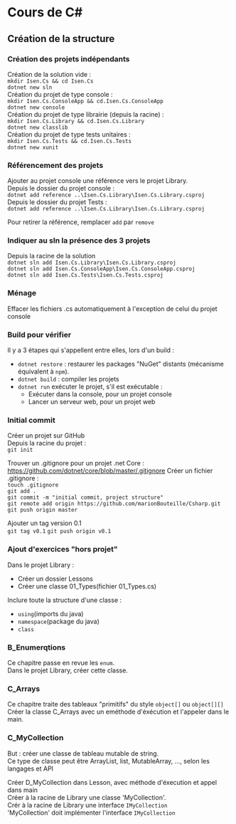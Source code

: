 # Cours de C#

## Création de la structure

### Création des projets indépendants
Création de la solution vide :   
`mkdir Isen.Cs && cd Isen.Cs`  
`dotnet new sln`  
Création du projet de type console :   
`mkdir Isen.Cs.ConsoleApp && cd.Isen.Cs.ConsoleApp`  
`dotnet new console`  
Création du projet de type librairie (depuis la racine) :   
`mkdir Isen.Cs.Library && cd.Isen.Cs.Library`  
`dotnet new classlib`  
Création du projet de type tests unitaires :  
`mkdir Isen.Cs.Tests && cd.Isen.Cs.Tests`  
`dotnet new xunit` 


### Référencement des projets
Ajouter au projet console une référence vers le projet Library.  
Depuis le dossier du projet console :   
`dotnet add reference ..\Isen.Cs.Library\Isen.Cs.Library.csproj`  
Depuis le dossier du projet Tests :  
`dotnet add reference ..\Isen.Cs.Library\Isen.Cs.Library.csproj`  

Pour retirer la référence, remplacer `add` par `remove` 

### Indiquer au sln la présence des 3 projets
Depuis la racine de la solution  
`dotnet sln add Isen.Cs.Library\Isen.Cs.Library.csproj`  
`dotnet sln add Isen.Cs.ConsoleApp\Isen.Cs.ConsoleApp.csproj`  
`dotnet sln add Isen.Cs.Tests\Isen.Cs.Tests.csproj ` 

### Ménage
Effacer les fichiers .cs automatiquement à l'exception de celui du projet console

### Build pour vérifier
Il y a 3 étapes qui s'appellent entre elles, lors d'un build :  
- `dotnet restore` : restaurer les packages "NuGet" distants (mécanisme équivalent à `npm`).  
- `dotnet build` : compiler les projets  
- `dotnet run` exécuter le projet, s'il est exécutable :    
    * Exécuter dans la console, pour un projet console
    * Lancer un serveur web, pour un projet web  

### Initial commit  
Créer un projet sur GitHub   
Depuis la racine du projet :   
`git init`  

Trouver un .gitignore pour un projet .net Core :  
https://github.com/dotnet/core/blob/master/.gitignore 
Créer un fichier .gitignore :  
`touch .gitignore`    
`git add .`  
`git commit -m "initial commit, project structure"`  
`git remote add origin https://github.com/marionBouteille/Csharp.git`
`git push origin master`  

Ajouter un tag version 0.1  
`git tag v0.1` 
`git push origin v0.1` 

### Ajout d'exercices "hors projet"  
Dans le projet Library :  
- Créer un dossier Lessons  
- Créer une classe 01_Types(fichier 01_Types.cs)  

Inclure toute la structure d'une classe :  
- `using`(imports du java)  
- `namespace`(package du java)  
- `class`  

### B_Enumerqtions  
Ce chapitre passe en revue les `enum`.  
Dans le projet Library, créer cette classe.  

### C_Arrays  
Ce chapitre traite des tableaux "primitifs" du style `object[]` ou `object[][]`  
Créer la classe C_Arrays avec un eméthode d'éxécution et l'appeler dans le main.  

### C_MyCollection  
But : créer une classe de tableau mutable de string.  
Ce type de classe peut être ArrayList, list, MutableArray, ..., selon les langages et API  

Créer D_MyCollection dans Lesson, avec méthode d'éxecution et appel dans main  
Créer à la racine de Library une classe 'MyCollection'.  
Crér à la racine de Library une interface `IMyCollection`  
'MyCollection' doit implémenter l'interface `IMyCollection`
